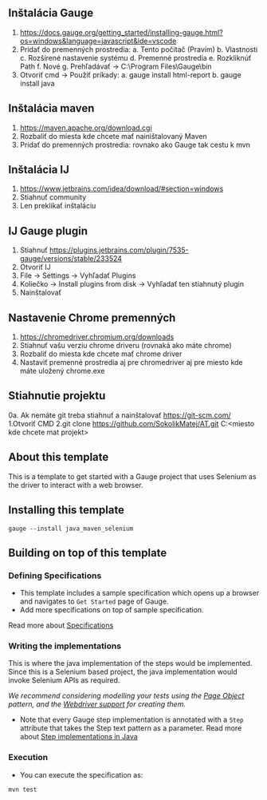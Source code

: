 ## Inštalácia Gauge
1. https://docs.gauge.org/getting_started/installing-gauge.html?os=windows&language=javascript&ide=vscode
2. Pridať do premenných prostredia:
   a. Tento počítač (Pravím)
   b. Vlastnosti
   c. Rozšírené nastavenie systému
   d. Premenné prostredia
   e. Rozkliknúť Path
   f. Nové
   g. Prehľadávať -> C:\Program Files\Gauge\bin
3. Otvoriť cmd -> Použiť príkady:
   a. gauge install html-report
   b. gauge install java

## Inštalácia maven
1. https://maven.apache.org/download.cgi
2. Rozbaliť do miesta kde chcete mať nainištalovaný Maven
3. Pridať do premenných prostredia: rovnako ako Gauge tak cestu k mvn

## Inštalácia IJ
1. https://www.jetbrains.com/idea/download/#section=windows
2. Stiahnuť community
3. Len preklikať inštaláciu

## IJ Gauge plugin
1. Stiahnuť https://plugins.jetbrains.com/plugin/7535-gauge/versions/stable/233524
2. Otvoriť IJ
3. File -> Settings -> Vyhľadať Plugins
4. Koliečko -> Install plugins from disk -> Vyhľadať ten stiahnutý plugin
5. Nainštalovať

## Nastavenie Chrome premenných
1. https://chromedriver.chromium.org/downloads
2. Stiahnuť vašu verziu chrome driveru (rovnaká ako máte chrome)
3. Rozbaliť do miesta kde chcete mať chrome driver
4. Nastaviť premenné prostredia aj pre chromedriver aj pre miesto kde máte uložený chrome.exe

## Stiahnutie projektu
0a. Ak nemáte git treba stiahnuť a nainštalovať https://git-scm.com/
1.Otvoriť CMD
2.git clone https://github.com/SokolikMatej/AT.git C:\<miesto kde chcete mat projekt>


## About this template

This is a template to get started with a Gauge project that uses Selenium as the driver to interact with a web browser.

## Installing this template

    gauge --install java_maven_selenium

## Building on top of this template

### Defining Specifications

* This template includes a sample specification which opens up a browser and navigates to `Get Started` page of Gauge.
* Add more specifications on top of sample specification.

Read more about [Specifications](http://getgauge.io/documentation/user/current/specifications/README.html)

### Writing the implementations

This is where the java implementation of the steps would be implemented. Since this is a Selenium based project, the java implementation would invoke Selenium APIs as required.

_We recommend considering modelling your tests using the [Page Object](https://github.com/SeleniumHQ/selenium/wiki/PageObjects) pattern, and the [Webdriver support](https://github.com/SeleniumHQ/selenium/wiki/PageFactory) for creating them._

- Note that every Gauge step implementation is annotated with a `Step` attribute that takes the Step text pattern as a parameter.
Read more about [Step implementations in Java](http://getgauge.io/documentation/user/current/test_code/java/java.html)

### Execution

* You can execute the specification as:

```
mvn test
```
